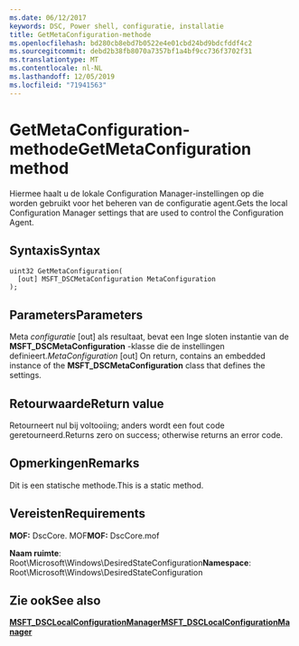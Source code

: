 ```yaml
---
ms.date: 06/12/2017
keywords: DSC, Power shell, configuratie, installatie
title: GetMetaConfiguration-methode
ms.openlocfilehash: bd280cb8ebd7b0522e4e01cbd24bd9bdcfddf4c2
ms.sourcegitcommit: debd2b38fb8070a7357bf1a4bf9cc736f3702f31
ms.translationtype: MT
ms.contentlocale: nl-NL
ms.lasthandoff: 12/05/2019
ms.locfileid: "71941563"
---
```

# <a name="getmetaconfiguration-method"></a><span data-ttu-id="5b9d0-103">GetMetaConfiguration-methode</span><span class="sxs-lookup"><span data-stu-id="5b9d0-103">GetMetaConfiguration method</span></span>

<span data-ttu-id="5b9d0-104">Hiermee haalt u de lokale Configuration Manager-instellingen op die worden gebruikt voor het beheren van de configuratie agent.</span><span class="sxs-lookup"><span data-stu-id="5b9d0-104">Gets the local Configuration Manager settings that are used to control the Configuration Agent.</span></span>

## <a name="syntax"></a><span data-ttu-id="5b9d0-105">Syntaxis</span><span class="sxs-lookup"><span data-stu-id="5b9d0-105">Syntax</span></span>

```mof
uint32 GetMetaConfiguration(
  [out] MSFT_DSCMetaConfiguration MetaConfiguration
);
```

## <a name="parameters"></a><span data-ttu-id="5b9d0-106">Parameters</span><span class="sxs-lookup"><span data-stu-id="5b9d0-106">Parameters</span></span>

<span data-ttu-id="5b9d0-107">Meta *configuratie* \[out\] als resultaat, bevat een Inge sloten instantie van de **MSFT_DSCMetaConfiguration** -klasse die de instellingen definieert.</span><span class="sxs-lookup"><span data-stu-id="5b9d0-107">*MetaConfiguration* \[out\] On return, contains an embedded instance of the **MSFT_DSCMetaConfiguration** class that defines the settings.</span></span>

## <a name="return-value"></a><span data-ttu-id="5b9d0-108">Retourwaarde</span><span class="sxs-lookup"><span data-stu-id="5b9d0-108">Return value</span></span>

<span data-ttu-id="5b9d0-109">Retourneert nul bij voltooiing; anders wordt een fout code geretourneerd.</span><span class="sxs-lookup"><span data-stu-id="5b9d0-109">Returns zero on success; otherwise returns an error code.</span></span>

## <a name="remarks"></a><span data-ttu-id="5b9d0-110">Opmerkingen</span><span class="sxs-lookup"><span data-stu-id="5b9d0-110">Remarks</span></span>

<span data-ttu-id="5b9d0-111">Dit is een statische methode.</span><span class="sxs-lookup"><span data-stu-id="5b9d0-111">This is a static method.</span></span>

## <a name="requirements"></a><span data-ttu-id="5b9d0-112">Vereisten</span><span class="sxs-lookup"><span data-stu-id="5b9d0-112">Requirements</span></span>

<span data-ttu-id="5b9d0-113">**MOF:** DscCore. MOF</span><span class="sxs-lookup"><span data-stu-id="5b9d0-113">**MOF:** DscCore.mof</span></span>

<span data-ttu-id="5b9d0-114">**Naam ruimte**: Root\Microsoft\Windows\DesiredStateConfiguration</span><span class="sxs-lookup"><span data-stu-id="5b9d0-114">**Namespace**: Root\Microsoft\Windows\DesiredStateConfiguration</span></span>

## <a name="see-also"></a><span data-ttu-id="5b9d0-115">Zie ook</span><span class="sxs-lookup"><span data-stu-id="5b9d0-115">See also</span></span>

[<span data-ttu-id="5b9d0-116">**MSFT_DSCLocalConfigurationManager**</span><span class="sxs-lookup"><span data-stu-id="5b9d0-116">**MSFT_DSCLocalConfigurationManager**</span></span>](msft-dsclocalconfigurationmanager.md)
